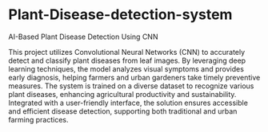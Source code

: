 # Plant-Disease-detection-system

AI-Based Plant Disease Detection Using CNN

This project utilizes Convolutional Neural Networks (CNN) to accurately detect and classify plant diseases from leaf images. By leveraging deep learning techniques, the model analyzes visual symptoms and provides early diagnosis, helping farmers and urban gardeners take timely preventive measures. The system is trained on a diverse dataset to recognize various plant diseases, enhancing agricultural productivity and sustainability. Integrated with a user-friendly interface, the solution ensures accessible and efficient disease detection, supporting both traditional and urban farming practices.

